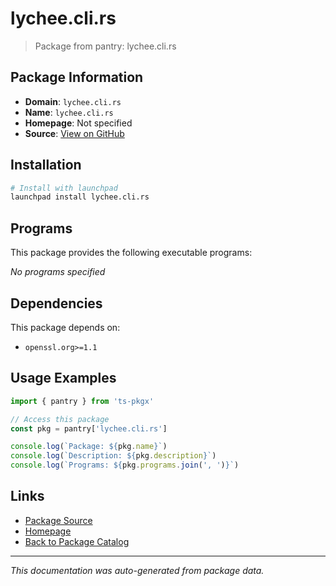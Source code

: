 # lychee.cli.rs

> Package from pantry: lychee.cli.rs

## Package Information

- **Domain**: `lychee.cli.rs`
- **Name**: `lychee.cli.rs`
- **Homepage**: Not specified
- **Source**: [View on GitHub](https://github.com/pkgxdev/pantry/tree/main/projects/lychee.cli.rs/package.yml)

## Installation

```bash
# Install with launchpad
launchpad install lychee.cli.rs
```

## Programs

This package provides the following executable programs:

*No programs specified*

## Dependencies

This package depends on:

- `openssl.org>=1.1`

## Usage Examples

```typescript
import { pantry } from 'ts-pkgx'

// Access this package
const pkg = pantry['lychee.cli.rs']

console.log(`Package: ${pkg.name}`)
console.log(`Description: ${pkg.description}`)
console.log(`Programs: ${pkg.programs.join(', ')}`)
```

## Links

- [Package Source](https://github.com/pkgxdev/pantry/tree/main/projects/lychee.cli.rs/package.yml)
- [Homepage](#)
- [Back to Package Catalog](../../package-catalog.md)

---

*This documentation was auto-generated from package data.*
